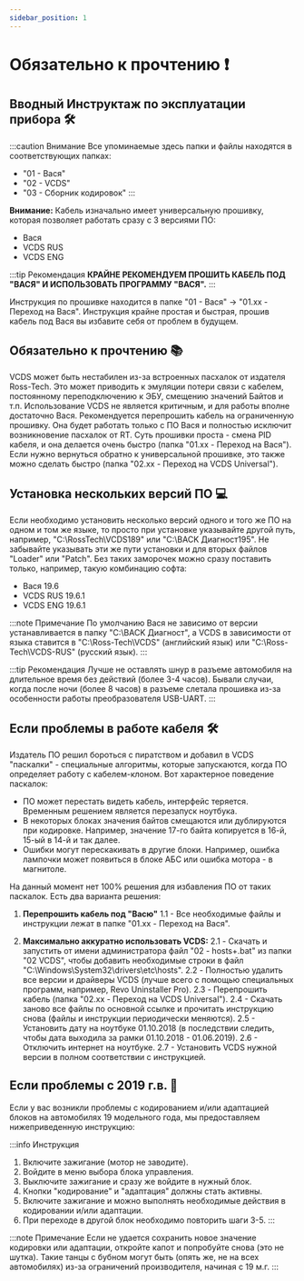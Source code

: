 ```yaml
---
sidebar_position: 1
---
```


# Обязательно к прочтению ❗

## Вводный Инструктаж по эксплуатации прибора 🛠️

:::caution Внимание
Все упоминаемые здесь папки и файлы находятся в соответствующих папках:
- "01 - Вася"
- "02 - VCDS"
- "03 - Сборник кодировок"
:::

**Внимание:** Кабель изначально имеет универсальную прошивку, которая позволяет работать сразу с 3 версиями ПО:
- Вася
- VCDS RUS
- VCDS ENG

:::tip Рекомендация
**КРАЙНЕ РЕКОМЕНДУЕМ ПРОШИТЬ КАБЕЛЬ ПОД "ВАСЯ" И ИСПОЛЬЗОВАТЬ ПРОГРАММУ "ВАСЯ".**
:::

Инструкция по прошивке находится в папке "01 - Вася" -> "01.xx - Переход на Вася". Инструкция крайне простая и быстрая, прошив кабель под Вася вы избавите себя от проблем в будущем.

## Обязательно к прочтению 📚

VCDS может быть нестабилен из-за встроенных пасхалок от издателя Ross-Tech. Это может приводить к эмуляции потери связи с кабелем, постоянному переподключению к ЭБУ, смещению значений Байтов и т.п. Использование VCDS не является критичным, и для работы вполне достаточно Вася. Рекомендуется перепрошить кабель на ограниченную прошивку. Она будет работать только с ПО Вася и полностью исключит возникновение пасхалок от RT. Суть прошивки проста - смена PID кабеля, и она делается очень быстро (папка "01.xx - Переход на Вася"). Если нужно вернуться обратно к универсальной прошивке, это также можно сделать быстро (папка "02.xx - Переход на VCDS Universal").

## Установка нескольких версий ПО 💻

Если необходимо установить несколько версий одного и того же ПО на одном и том же языке, то просто при установке указывайте другой путь, например, "C:\RossTech\VCDS189" или "C:\BACK Диагност195". Не забывайте указывать эти же пути установки и для вторых файлов "Loader" или "Patch". Без таких заморочек можно сразу поставить только, например, такую комбинацию софта:

- Вася 19.6
- VCDS RUS 19.6.1
- VCDS ENG 19.6.1

:::note Примечание
По умолчанию Вася не зависимо от версии устанавливается в папку "C:\BACK Диагност", а VCDS в зависимости от языка ставится в "C:\Ross-Tech\VCDS" (английский язык) или "C:\Ross-Tech\VCDS-RUS" (русский язык).
:::

:::tip Рекомендация
Лучше не оставлять шнур в разъеме автомобиля на длительное время без действий (более 3-4 часов). Бывали случаи, когда после ночи (более 8 часов) в разъеме слетала прошивка из-за особенности работы преобразователя USB-UART.
:::

## Если проблемы в работе кабеля 🛠️

Издатель ПО решил бороться с пиратством и добавил в VCDS "паскалки" - специальные алгоритмы, которые запускаются, когда ПО определяет работу с кабелем-клоном. Вот характерное поведение паскалок:

- ПО может перестать видеть кабель, интерфейс теряется. Временным решением является перезапуск ноутбука.
- В некоторых блоках значения байтов смещаются или дублируются при кодировке. Например, значение 17-го байта копируется в 16-й, 15-ый в 14-й и так далее.
- Ошибки могут перескакивать в другие блоки. Например, ошибка лампочки может появиться в блоке АБС или ошибка мотора - в магнитоле.

На данный момент нет 100% решения для избавления ПО от таких паскалок. Есть два варианта решения:

1. **Перепрошить кабель под "Васю"**
   1.1 - Все необходимые файлы и инструкции лежат в папке "01.xx - Переход на Вася".

2. **Максимально аккуратно использовать VCDS:**
   2.1 - Скачать и запустить от имени администратора файл "02 - hosts+.bat" из папки "02 VCDS", чтобы добавить необходимые строки в файл "C:\Windows\System32\drivers\etc\hosts".
   2.2 - Полностью удалить все версии и драйверы VCDS (лучше всего с помощью специальных программ, например, Revo Uninstaller Pro).
   2.3 - Перепрошить кабель (папка "02.xx - Переход на VCDS Universal").
   2.4 - Скачать заново все файлы по основной ссылке и прочитать инструкцию снова (файлы и инструкции периодически меняются).
   2.5 - Установить дату на ноутбуке 01.10.2018 (в последствии следить, чтобы дата выходила за рамки 01.10.2018 - 01.06.2019).
   2.6 - Отключить интернет на ноутбуке.
   2.7 - Установить VCDS нужной версии в полном соответствии с инструкцией.

## Если проблемы с 2019 г.в. 🚗

Если у вас возникли проблемы с кодированием и/или адаптацией блоков на автомобилях 19 модельного года, мы предоставляем нижеприведенную инструкцию:

:::info Инструкция
1. Включите зажигание (мотор не заводите).
2. Войдите в меню выбора блока управления.
3. Выключите зажигание и сразу же войдите в нужный блок.
4. Кнопки "кодирование" и "адаптация" должны стать активны.
5. Включите зажигание и можно выполнять необходимые действия в кодировании и/или адаптации.
6. При переходе в другой блок необходимо повторить шаги 3-5.
:::

:::note Примечание
Если не удается сохранить новое значение кодировки или адаптации, откройте капот и попробуйте снова (это не шутка). Такие танцы с бубном могут быть (опять же, не на всех автомобилях) из-за ограничений производителя, начиная с 19 м.г.
:::

